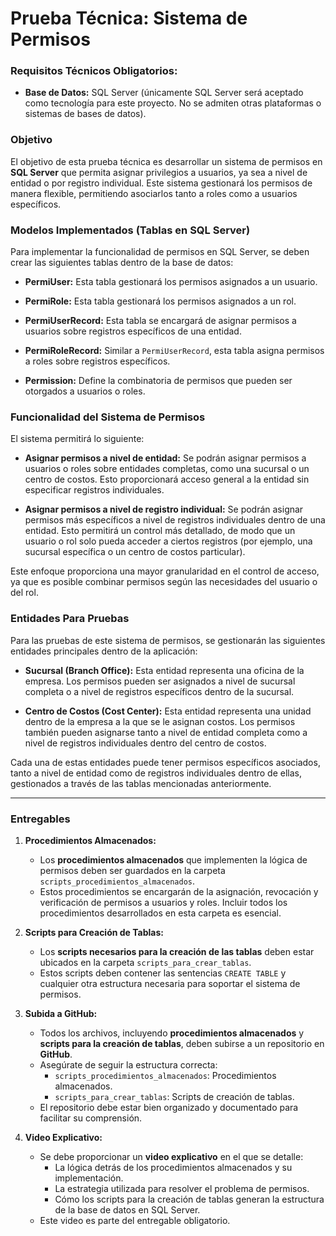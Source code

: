 # Prueba Técnica: Sistema de Permisos

### Requisitos Técnicos Obligatorios:
- **Base de Datos:** SQL Server (únicamente SQL Server será aceptado como tecnología para este proyecto. No se admiten otras plataformas o sistemas de bases de datos).

### Objetivo
El objetivo de esta prueba técnica es desarrollar un sistema de permisos en **SQL Server** que permita asignar privilegios a usuarios, ya sea a nivel de entidad o por registro individual. Este sistema gestionará los permisos de manera flexible, permitiendo asociarlos tanto a roles como a usuarios específicos.

### Modelos Implementados (Tablas en SQL Server)
Para implementar la funcionalidad de permisos en SQL Server, se deben crear las siguientes tablas dentro de la base de datos:

- **PermiUser:** Esta tabla gestionará los permisos asignados a un usuario.
  
- **PermiRole:** Esta tabla gestionará los permisos asignados a un rol. 
  
- **PermiUserRecord:** Esta tabla se encargará de asignar permisos a usuarios sobre registros específicos de una entidad. 
  
- **PermiRoleRecord:** Similar a `PermiUserRecord`, esta tabla asigna permisos a roles sobre registros específicos. 

- **Permission:** Define la combinatoria de permisos que pueden ser otorgados a usuarios o roles. 

### Funcionalidad del Sistema de Permisos
El sistema permitirá lo siguiente:

- **Asignar permisos a nivel de entidad:** Se podrán asignar permisos a usuarios o roles sobre entidades completas, como una sucursal o un centro de costos. Esto proporcionará acceso general a la entidad sin especificar registros individuales.
  
- **Asignar permisos a nivel de registro individual:** Se podrán asignar permisos más específicos a nivel de registros individuales dentro de una entidad. Esto permitirá un control más detallado, de modo que un usuario o rol solo pueda acceder a ciertos registros (por ejemplo, una sucursal específica o un centro de costos particular).

Este enfoque proporciona una mayor granularidad en el control de acceso, ya que es posible combinar permisos según las necesidades del usuario o del rol.



### Entidades Para Pruebas
Para las pruebas de este sistema de permisos, se gestionarán las siguientes entidades principales dentro de la aplicación:

- **Sucursal (Branch Office):** Esta entidad representa una oficina de la empresa. Los permisos pueden ser asignados a nivel de sucursal completa o a nivel de registros específicos dentro de la sucursal.

- **Centro de Costos (Cost Center):** Esta entidad representa una unidad dentro de la empresa a la que se le asignan costos. Los permisos también pueden asignarse tanto a nivel de entidad completa como a nivel de registros individuales dentro del centro de costos.

Cada una de estas entidades puede tener permisos específicos asociados, tanto a nivel de entidad como de registros individuales dentro de ellas, gestionados a través de las tablas mencionadas anteriormente.

---

### Entregables

1. **Procedimientos Almacenados:**
   - Los **procedimientos almacenados** que implementen la lógica de permisos deben ser guardados en la carpeta `scripts_procedimientos_almacenados`.
   - Estos procedimientos se encargarán de la asignación, revocación y verificación de permisos a usuarios y roles. Incluir todos los procedimientos desarrollados en esta carpeta es esencial.

2. **Scripts para Creación de Tablas:**
   - Los **scripts necesarios para la creación de las tablas** deben estar ubicados en la carpeta `scripts_para_crear_tablas`.
   - Estos scripts deben contener las sentencias `CREATE TABLE` y cualquier otra estructura necesaria para soportar el sistema de permisos.

3. **Subida a GitHub:**
   - Todos los archivos, incluyendo **procedimientos almacenados** y **scripts para la creación de tablas**, deben subirse a un repositorio en **GitHub**.
   - Asegúrate de seguir la estructura correcta: 
     - `scripts_procedimientos_almacenados`: Procedimientos almacenados.
     - `scripts_para_crear_tablas`: Scripts de creación de tablas.
   - El repositorio debe estar bien organizado y documentado para facilitar su comprensión.

4. **Video Explicativo:**
   - Se debe proporcionar un **video explicativo** en el que se detalle:
     - La lógica detrás de los procedimientos almacenados y su implementación.
     - La estrategia utilizada para resolver el problema de permisos.
     - Cómo los scripts para la creación de tablas generan la estructura de la base de datos en SQL Server.
   - Este video es parte del entregable obligatorio.

